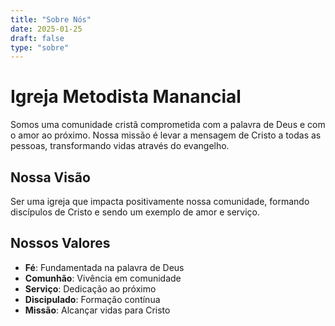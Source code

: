 ```yaml
---
title: "Sobre Nós"
date: 2025-01-25
draft: false
type: "sobre"
---
```


# Igreja Metodista Manancial

Somos uma comunidade cristã comprometida com a palavra de Deus e com o amor ao próximo. Nossa missão é levar a mensagem de Cristo a todas as pessoas, transformando vidas através do evangelho.

## Nossa Visão

Ser uma igreja que impacta positivamente nossa comunidade, formando discípulos de Cristo e sendo um exemplo de amor e serviço.

## Nossos Valores

- **Fé**: Fundamentada na palavra de Deus
- **Comunhão**: Vivência em comunidade
- **Serviço**: Dedicação ao próximo
- **Discipulado**: Formação contínua
- **Missão**: Alcançar vidas para Cristo
